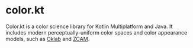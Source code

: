 # color.kt

Color.kt is a color science library for Kotlin Multiplatform and Java. It includes modern perceptually-uniform color spaces and color appearance models, such as [Oklab](https://bottosson.github.io/posts/oklab/) and [ZCAM](https://www.osapublishing.org/oe/fulltext.cfm?uri=oe-29-4-6036&id=447640).

